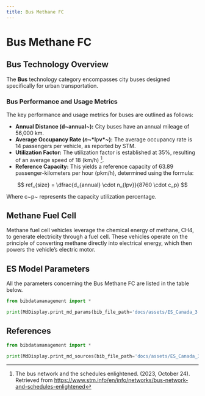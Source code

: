 ```yaml
---
title: Bus Methane FC
---
```


# Bus Methane FC

## Bus Technology Overview

The **Bus** technology category encompasses city buses designed
specifically for urban transportation.

### Bus Performance and Usage Metrics

The key performance and usage metrics for buses are outlined as follows:

- **Annual Distance (d~annual~):** City buses
  have an annual mileage of 56,000 km.
- **Average Occupancy Rate (*n*~*l**p**v*~):** The average
  occupancy rate is 14 passengers per vehicle, as reported by STM.
- **Utilization Factor:** The utilization factor is established at
  35%, resulting of an average speed of 18 (km/h) [^1].
- **Reference Capacity:** This yields a reference capacity of 63.89
  passenger-kilometers per hour (pkm/h), determined using the formula:

$$
ref_{size} = \dfrac{d_{annual} \cdot n_{lpv}}{8760 \cdot c_p}
$$

Where c~p~ represents the capacity utilization percentage.

[^1]: The bus network and the schedules enlightened. (2023, October 24).
Retrieved from
<https://www.stm.info/en/info/networks/bus-network-and-schedules-enlightened>

## Methane Fuel Cell

Methane fuel cell vehicles leverage the chemical energy of methane, CH4,
to generate electricity through a fuel cell. These vehicles operate on
the principle of converting methane directly into electrical energy,
which then powers the vehicle’s electric motor.

## ES Model Parameters

All the parameters concerning the Bus Methane FC are listed in the table
below.

```python exec="on"
from bibdatamanagement import *

print(MdDisplay.print_md_params(bib_file_path='docs/assets/ES_Canada_3.bib', filter_entry='BUS_FC_CH4'))
```

## References

```python exec="on"
from bibdatamanagement import *

print(MdDisplay.print_md_sources(bib_file_path='docs/assets/ES_Canada_3.bib', filter_entry='BUS_FC_CH4'))
```
